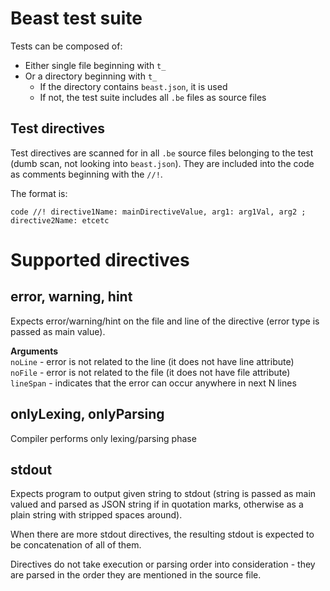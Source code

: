 # Beast test suite

Tests can be composed of:
* Either single file beginning with `t_`
* Or a directory beginning with `t_`
  * If the directory contains `beast.json`, it is used
  * If not, the test suite includes all `.be` files as source files

## Test directives
Test directives are scanned for in all `.be` source files belonging to the test (dumb scan, not looking into `beast.json`). They are included into the code as comments beginning with the `//!`.

The format is:
```
code //! directive1Name: mainDirectiveValue, arg1: arg1Val, arg2 ; directive2Name: etcetc
```

# Supported directives

## error, warning, hint
Expects error/warning/hint on the file and line of the directive (error type is passed as main value).

**Arguments** \
`noLine` - error is not related to the line (it does not have line attribute) \
`noFile` - error is not related to the file (it does not have file attribute) \
`lineSpan` - indicates that the error can occur anywhere in next N lines

## onlyLexing, onlyParsing
Compiler performs only lexing/parsing phase

## stdout
Expects program to output given string to stdout (string is passed as main valued and parsed as JSON string if in quotation marks, otherwise as a plain string with stripped spaces around).

When there are more stdout directives, the resulting stdout is expected to be concatenation of all of them.

Directives do not take execution or parsing order into consideration - they are parsed in the order they are mentioned in the source file.